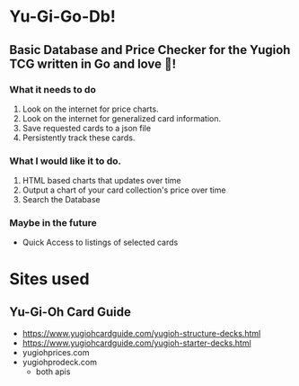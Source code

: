 # Yu-Gi-Go-Db!
## Basic Database and Price Checker for the Yugioh TCG written in Go and love 💜! 


### What it needs to do
1. Look on the internet for price charts.
2. Look on the internet for generalized card information.
3. Save requested cards to a json file
4. Persistently track these cards.

### What I would like it to do.
1. HTML based charts that updates over time
2. Output a chart of your card collection's price over time
3. Search the Database

### Maybe in the future
 - Quick Access to listings of selected cards

 # Sites used

 ## Yu-Gi-Oh Card Guide
 - https://www.yugiohcardguide.com/yugioh-structure-decks.html
 - https://www.yugiohcardguide.com/yugioh-starter-decks.html
 - yugiohprices.com
 - yugiohprodeck.com
     - both apis